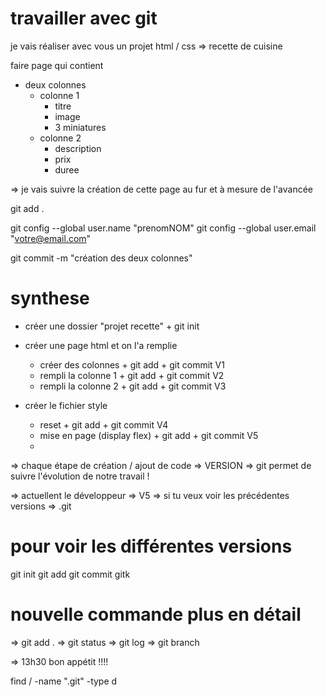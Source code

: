 # travailler avec git 

je vais réaliser avec vous un projet html / css => recette de cuisine 

faire page qui contient 

- deux colonnes 
    - colonne 1
        - titre
        - image
        - 3 miniatures
    - colonne 2
        - description
        - prix 
        - duree 

=> je vais suivre la création de cette page au fur et à mesure de l'avancée

git add .

git config --global user.name "prenomNOM"
git config --global user.email "votre@email.com"

git commit -m "création des deux colonnes"

# synthese

- créer une dossier "projet recette" + git init 

- créer une page html et on l'a remplie 
    - créer des colonnes + git add + git commit V1
    - rempli la colonne 1 + git add + git commit V2
    - rempli la colonne 2 + git add + git commit V3
- créer le fichier style
    - reset + git add + git commit V4
    - mise en page (display flex) + git add + git commit V5
    - 
=> chaque étape de création / ajout de code => VERSION 
=> git permet de suivre l'évolution de notre travail ! 

=> actuellent le développeur => V5 
=> si tu veux voir les précédentes versions => .git 

# pour voir les différentes versions 

git init
git add 
git commit
gitk

# nouvelle commande plus en détail 

=> git add .
=> git status
=> git log 
=> git branch 

=> 13h30 bon appétit !!!!



find / -name ".git" -type d